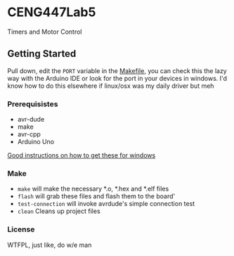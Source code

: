 # CENG447Lab5

Timers and Motor Control

## Getting Started

Pull down, edit the ```PORT``` variable in the [Makefile](https://github.com/bglebrun/CENG447Lab0/blob/master/Makefile#L18), you can check this the lazy way with the Arduino IDE or look for the port in your devices in windows. I'd know how to do this elsewhere if linux/osx was my daily driver but meh

### Prerequisistes
* avr-dude
* make
* avr-cpp
* Arduino Uno

[Good instructions on how to get these for windows](http://fab.cba.mit.edu/classes/863.16/doc/projects/ftsmin/windows_avr.html)

### Make
* ``` make ``` will make the necessary *.o, *.hex and *.elf files
* ``` flash ``` will grab these files and flash them to the board'
* ``` test-connection ``` will invoke avrdude's simple connection test
* ``` clean ``` Cleans up project files

### License
WTFPL, just like, do w/e man
